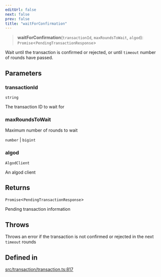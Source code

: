 ```yaml
---
editUrl: false
next: false
prev: false
title: "waitForConfirmation"
---
```


> **waitForConfirmation**(`transactionId`, `maxRoundsToWait`, `algod`): `Promise`\<`PendingTransactionResponse`\>

Wait until the transaction is confirmed or rejected, or until `timeout`
number of rounds have passed.

## Parameters

### transactionId

`string`

The transaction ID to wait for

### maxRoundsToWait

Maximum number of rounds to wait

`number` | `bigint`

### algod

`AlgodClient`

An algod client

## Returns

`Promise`\<`PendingTransactionResponse`\>

Pending transaction information

## Throws

Throws an error if the transaction is not confirmed or rejected in the next `timeout` rounds

## Defined in

[src/transaction/transaction.ts:817](https://github.com/algorandfoundation/algokit-utils-ts/blob/e57e96ab17213653e656688e8d7251c0107554cf/src/transaction/transaction.ts#L817)
